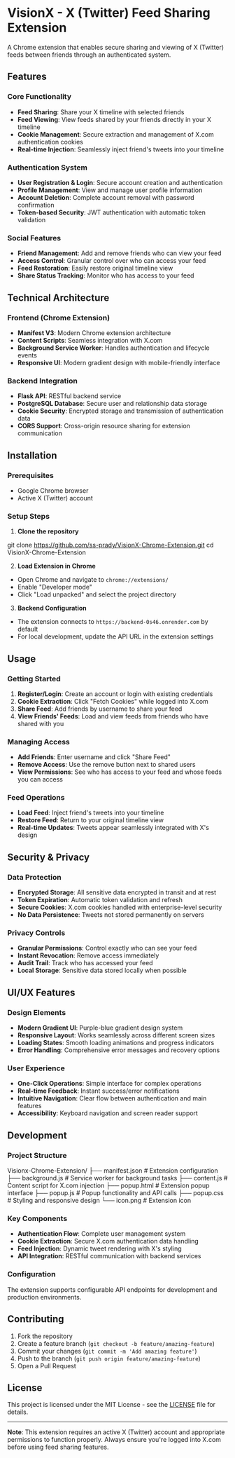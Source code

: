 # VisionX - X (Twitter) Feed Sharing Extension

A Chrome extension that enables secure sharing and viewing of X (Twitter) feeds between friends through an authenticated system.

## Features

### Core Functionality
- **Feed Sharing**: Share your X timeline with selected friends
- **Feed Viewing**: View feeds shared by your friends directly in your X timeline
- **Cookie Management**: Secure extraction and management of X.com authentication cookies
- **Real-time Injection**: Seamlessly inject friend's tweets into your timeline

### Authentication System
- **User Registration & Login**: Secure account creation and authentication
- **Profile Management**: View and manage user profile information
- **Account Deletion**: Complete account removal with password confirmation
- **Token-based Security**: JWT authentication with automatic token validation

### Social Features
- **Friend Management**: Add and remove friends who can view your feed
- **Access Control**: Granular control over who can access your feed
- **Feed Restoration**: Easily restore original timeline view
- **Share Status Tracking**: Monitor who has access to your feed

## Technical Architecture

### Frontend (Chrome Extension)
- **Manifest V3**: Modern Chrome extension architecture
- **Content Scripts**: Seamless integration with X.com
- **Background Service Worker**: Handles authentication and lifecycle events
- **Responsive UI**: Modern gradient design with mobile-friendly interface

### Backend Integration
- **Flask API**: RESTful backend service
- **PostgreSQL Database**: Secure user and relationship data storage
- **Cookie Security**: Encrypted storage and transmission of authentication data
- **CORS Support**: Cross-origin resource sharing for extension communication

## Installation

### Prerequisites
- Google Chrome browser
- Active X (Twitter) account

### Setup Steps
1. **Clone the repository**

git clone https://github.com/ss-prady/VisionX-Chrome-Extension.git
cd VisionX-Chrome-Extension


2. **Load Extension in Chrome**
- Open Chrome and navigate to `chrome://extensions/`
- Enable "Developer mode"
- Click "Load unpacked" and select the project directory

3. **Backend Configuration**
- The extension connects to `https://backend-0s46.onrender.com` by default
- For local development, update the API URL in the extension settings

## Usage

### Getting Started
1. **Register/Login**: Create an account or login with existing credentials
2. **Cookie Extraction**: Click "Fetch Cookies" while logged into X.com
3. **Share Feed**: Add friends by username to share your feed
4. **View Friends' Feeds**: Load and view feeds from friends who have shared with you

### Managing Access
- **Add Friends**: Enter username and click "Share Feed"
- **Remove Access**: Use the remove button next to shared users
- **View Permissions**: See who has access to your feed and whose feeds you can access

### Feed Operations
- **Load Feed**: Inject friend's tweets into your timeline
- **Restore Feed**: Return to your original timeline view
- **Real-time Updates**: Tweets appear seamlessly integrated with X's design

## Security & Privacy

### Data Protection
- **Encrypted Storage**: All sensitive data encrypted in transit and at rest
- **Token Expiration**: Automatic token validation and refresh
- **Secure Cookies**: X.com cookies handled with enterprise-level security
- **No Data Persistence**: Tweets not stored permanently on servers

### Privacy Controls
- **Granular Permissions**: Control exactly who can see your feed
- **Instant Revocation**: Remove access immediately
- **Audit Trail**: Track who has accessed your feed
- **Local Storage**: Sensitive data stored locally when possible

## UI/UX Features

### Design Elements
- **Modern Gradient UI**: Purple-blue gradient design system
- **Responsive Layout**: Works seamlessly across different screen sizes
- **Loading States**: Smooth loading animations and progress indicators
- **Error Handling**: Comprehensive error messages and recovery options

### User Experience
- **One-Click Operations**: Simple interface for complex operations
- **Real-time Feedback**: Instant success/error notifications
- **Intuitive Navigation**: Clear flow between authentication and main features
- **Accessibility**: Keyboard navigation and screen reader support

## Development

### Project Structure

Visionx-Chrome-Extension/
├── manifest.json # Extension configuration
├── background.js # Service worker for background tasks
├── content.js # Content script for X.com injection
├── popup.html # Extension popup interface
├── popup.js # Popup functionality and API calls
├── popup.css # Styling and responsive design
└── icon.png # Extension icon

### Key Components
- **Authentication Flow**: Complete user management system
- **Cookie Extraction**: Secure X.com authentication data handling
- **Feed Injection**: Dynamic tweet rendering with X's styling
- **API Integration**: RESTful communication with backend services

### Configuration
The extension supports configurable API endpoints for development and production environments.

## Contributing

1. Fork the repository
2. Create a feature branch (`git checkout -b feature/amazing-feature`)
3. Commit your changes (`git commit -m 'Add amazing feature'`)
4. Push to the branch (`git push origin feature/amazing-feature`)
5. Open a Pull Request

## License

This project is licensed under the MIT License - see the [LICENSE](LICENSE) file for details.

---

**Note**: This extension requires an active X (Twitter) account and appropriate permissions to function properly. Always ensure you're logged into X.com before using feed sharing features.